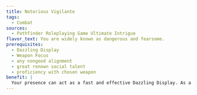 ```yaml
---
title: Notorious Vigilante
tags:
  - Combat
sources:
  - Pathfinder Roleplaying Game Ultimate Intrigue
flavor_text: You are widely known as dangerous and fearsome.
prerequisites:
  - Dazzling Display
  - Weapon Focus
  - any nongood alignment
  - great renown social talent
  - proficiency with chosen weapon
benefit: |
  Your presence can act as a fast and effective Dazzling Display. As a standard action, you use the benefit of Dazzling Display even when you are not wielding a weapon in which you have Weapon Focus. If you are wielding such a weapon, you gain a +2 bonus on the Intimidate check.
---
```


